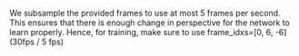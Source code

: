 We subsample the provided frames to use at most 5 frames per second.
This ensures that there is enough change in perspective for the network to 
learn properly.
Hence, for training, make sure to use frame_idxs=[0, 6, -6] (30fps / 5 fps)